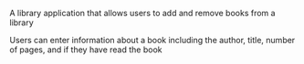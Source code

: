 A library application that allows users to add and remove books from a library


Users can enter information about a book including the author, title, number of pages, and if they have read the book
